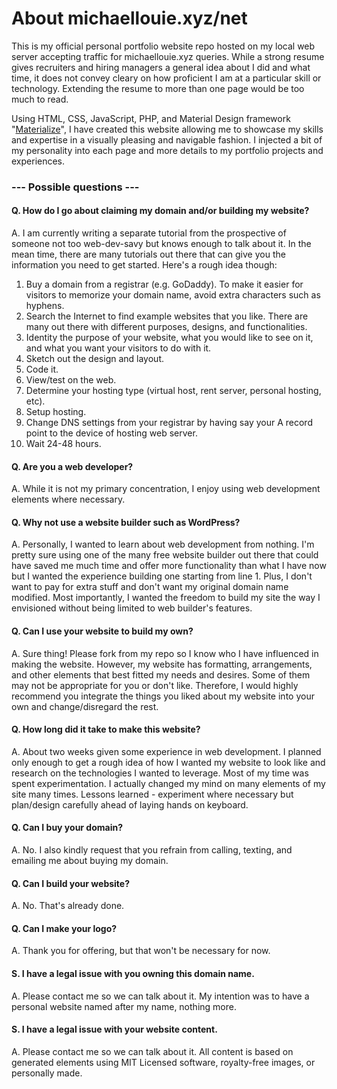 # About michaellouie.xyz/net

This is my official personal portfolio website repo hosted on my local web server accepting traffic for michaellouie.xyz queries. While a strong resume gives recruiters and hiring managers a general idea about I did and what time, it does not convey cleary on how proficient I am at a particular skill or technology. Extending the resume to more than one page would be too much to read.

Using HTML, CSS, JavaScript, PHP, and Material Design framework "[Materialize](http://materializecss.com/)", I have created 
this website allowing me to showcase my skills and expertise in a visually pleasing and navigable fashion. I injected a bit of my personality into each page and more details to my portfolio projects and experiences.

### --- Possible questions ---

#### Q. How do I go about claiming my domain and/or building my website?
A. I am currently writing a separate tutorial from the prospective of someone not too web-dev-savy but knows enough to talk about it. In the mean time, there are many tutorials out there that can give you the information you need to get started. Here's a rough idea though:

1. Buy a domain from a registrar (e.g. GoDaddy). To make it easier for visitors to memorize your domain name, avoid extra characters such as hyphens.
2. Search the Internet to find example websites that you like. There are many out there with different purposes, designs, and functionalities.
3. Identity the purpose of your website, what you would like to see on it, and what you want your visitors to do with it.
4. Sketch out the design and layout.
5. Code it.
6. View/test on the web.
7. Determine your hosting type (virtual host, rent server, personal hosting, etc).
8. Setup hosting.
9. Change DNS settings from your registrar by having say your A record point to the device of hosting web server.
10. Wait 24-48 hours.

#### Q. Are you a web developer?
A. While it is not my primary concentration, I enjoy using web development elements where necessary.

#### Q. Why not use a website builder such as WordPress?
A. Personally, I wanted to learn about web development from nothing. I'm pretty sure using one of the many free website builder out there that could have saved me much time and offer more functionality than what I have now but I wanted the experience building one starting from line 1. Plus, I don't want to pay for extra stuff and don't want my original domain name modified. Most importantly, I wanted the freedom to build my site the way I envisioned without being limited to web builder's features.

#### Q. Can I use your website to build my own?
A. Sure thing! Please fork from my repo so I know who I have influenced in making the website. However, my website has formatting, arrangements, and other elements that best fitted my needs and desires. Some of them may not be appropriate for you or don't like. Therefore, I would highly recommend you integrate the things you liked about my website into your own and change/disregard the rest.

#### Q. How long did it take to make this website?
A. About two weeks given some experience in web development. I planned only enough to get a rough idea of how I wanted my website to look like and research on the technologies I wanted to leverage. Most of my time was spent experimentation. I actually changed my mind on many elements of my site many times. Lessons learned - experiment where necessary but plan/design carefully ahead of laying hands on keyboard.

#### Q. Can I buy your domain?
A. No. I also kindly request that you refrain from calling, texting, and emailing me about buying my domain.

#### Q. Can I build your website?
A. No. That's already done.

#### Q. Can I make your logo?
A. Thank you for offering, but that won't be necessary for now.

#### S. I have a legal issue with you owning this domain name.
A. Please contact me so we can talk about it. My intention was to have a personal website named after my name, nothing more.

#### S. I have a legal issue with your website content.
A. Please contact me so we can talk about it. All content is based on generated elements using MIT Licensed software, royalty-free images, or personally made.
